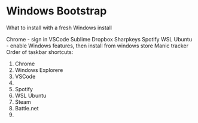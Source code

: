 # Windows Bootstrap
What to install with a fresh Windows install

Chrome - sign in
VSCode
Sublime
Dropbox
Sharpkeys
Spotify
WSL Ubuntu - enable Windows features, then install from windows store
Manic tracker
Order of taskbar shortcuts:
  1. Chrome
  2. Windows Explorere
  3. VSCode
  4. 
  1. Spotify
  7. WSL Ubuntu
  1. Steam
  1. Battle.net
  1. 
